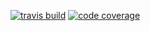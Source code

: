 [![travis build](https://img.shields.io/travis/nlarche/poulpie-soon.svg)](https://travis-ci.org/nlarche/poulpie-soon)
[![code coverage](https://img.shields.io/codecov/c/github/nlarche/poulpie-soon.svg)](https://codecov.io/github/nlarche/poulpie-soon)
